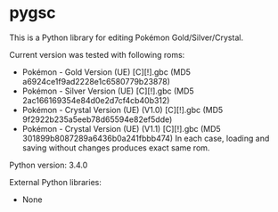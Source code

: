 # pygsc

This is a Python library for editing Pokémon Gold/Silver/Crystal.

Current version was tested with following roms:
* Pokémon - Gold Version (UE) [C][!].gbc (MD5 a6924ce1f9ad2228e1c6580779b23878)
* Pokémon - Silver Version (UE) [C][!].gbc (MD5 2ac166169354e84d0e2d7cf4cb40b312)
* Pokémon - Crystal Version (UE) (V1.0) [C][!].gbc (MD5 9f2922b235a5eeb78d65594e82ef5dde)
* Pokémon - Crystal Version (UE) (V1.1) [C][!].gbc (MD5 301899b8087289a6436b0a241fbbb474)
In each case, loading and saving without changes produces exact same rom.

Python version: 3.4.0

External Python libraries:
* None
